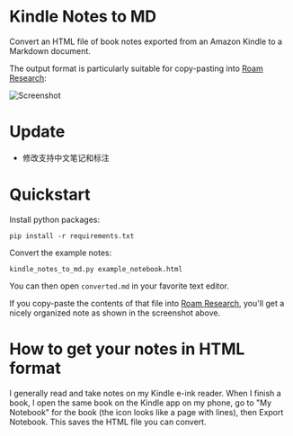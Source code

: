 # Kindle Notes to MD

Convert an HTML file of book notes exported from an Amazon Kindle to a Markdown document.

The output format is particularly suitable for copy-pasting into
[Roam Research](https://roamresearch.com):

![Screenshot](screenshot.png)

# Update

- 修改支持中文笔记和标注


# Quickstart

Install python packages:

    pip install -r requirements.txt

Convert the example notes:

    kindle_notes_to_md.py example_notebook.html

You can then open `converted.md` in your favorite text editor.

If you copy-paste the contents of that file into
[Roam Research](https://roamresearch.com), you'll get a nicely organized note as shown in the screenshot above.


# How to get your notes in HTML format

I generally read and take notes on my Kindle e-ink reader. When I finish a book, I open the same book on the Kindle app on my phone, go to "My Notebook" for the book (the icon looks like a page with lines), then Export Notebook. This saves the HTML file you can convert.


